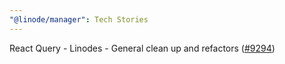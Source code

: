 ```yaml
---
"@linode/manager": Tech Stories
---
```


React Query - Linodes - General clean up and refactors ([#9294](https://github.com/linode/manager/pull/9294))
